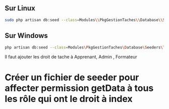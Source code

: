 
## Sur Linux

````bash
sudo php artisan db:seed --class=Modules\\PkgGestionTaches\\Database\\Seeders\\TacheSeeder
````

## Sur Windows 

````bash
php artisan db:seed --class=Modules\PkgGestionTaches\Database\Seeders\TacheSeeder
````




Il faut ajouter les droit de tache à Apprenant, Admin , Formateur


# Créer un fichier de seeder pour affecter permission getData à tous les rôle qui ont le droit à index